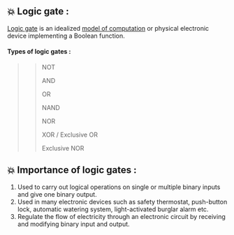 ## :boom: Logic gate :
[Logic gate](https://en.wikipedia.org/wiki/Logic_gate) is an idealized [model of computation](https://en.wikipedia.org/wiki/Model_of_computation) or physical electronic device implementing a Boolean function.
#### Types of logic gates :
>> NOT
>> 
>> AND
>> 
>> OR
>> 
>> NAND
>> 
>> NOR
>> 
>> XOR / Exclusive OR
>> 
>> Exclusive NOR



## :boom: Importance of logic gates :
1. Used to carry out logical operations on single or multiple binary inputs and give one binary output.
2. Used in many electronic devices such as safety thermostat, push-button lock, automatic watering system, light-activated burglar alarm etc.
3. Regulate the flow of electricity through an electronic circuit by receiving and modifying binary input and output.
